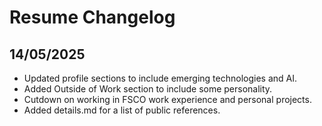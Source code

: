 # Resume Changelog


## 14/05/2025
- Updated profile sections to include emerging technologies and AI.
- Added Outside of Work section to include some personality.
- Cutdown on working in FSCO work experience and personal projects.
- Added details.md for a list of public references.